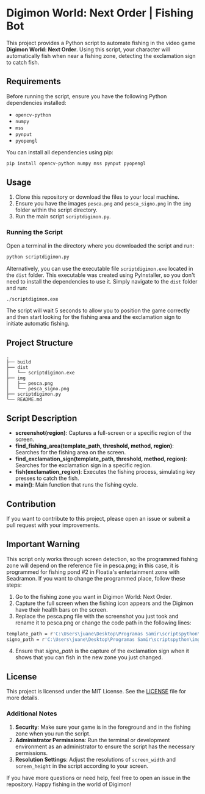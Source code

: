 
# Digimon World: Next Order | Fishing Bot

This project provides a Python script to automate fishing in the video game **Digimon World: Next Order**. Using this script, your character will automatically fish when near a fishing zone, detecting the exclamation sign to catch fish.

## Requirements

Before running the script, ensure you have the following Python dependencies installed:

- `opencv-python`
- `numpy`
- `mss`
- `pynput`
- `pyopengl`

You can install all dependencies using pip:

```sh
pip install opencv-python numpy mss pynput pyopengl
```

## Usage

1. Clone this repository or download the files to your local machine.
2. Ensure you have the images `pesca.png` and `pesca_signo.png` in the `img` folder within the script directory.
3. Run the main script `scriptdigimon.py`.

### Running the Script

Open a terminal in the directory where you downloaded the script and run:

```sh
python scriptdigimon.py
```

Alternatively, you can use the executable file `scriptdigimon.exe` located in the `dist` folder. This executable was created using PyInstaller, so you don't need to install the dependencies to use it. Simply navigate to the `dist` folder and run:

```sh
./scriptdigimon.exe
```

The script will wait 5 seconds to allow you to position the game correctly and then start looking for the fishing area and the exclamation sign to initiate automatic fishing.

## Project Structure

```
.
├── build
├── dist
│   └── scriptdigimon.exe
├── img
│   ├── pesca.png
│   └── pesca_signo.png
├── scriptdigimon.py
└── README.md
```

## Script Description

- **screenshot(region)**: Captures a full-screen or a specific region of the screen.
- **find_fishing_area(template_path, threshold, method, region)**: Searches for the fishing area on the screen.
- **find_exclamation_sign(template_path, threshold, method, region)**: Searches for the exclamation sign in a specific region.
- **fish(exclamation_region)**: Executes the fishing process, simulating key presses to catch the fish.
- **main()**: Main function that runs the fishing cycle.

## Contribution

If you want to contribute to this project, please open an issue or submit a pull request with your improvements.

## Important Warning

This script only works through screen detection, so the programmed fishing zone will depend on the reference file in pesca.png; in this case, it is programmed for fishing pond #2 in Floatia's entertainment zone with Seadramon. If you want to change the programmed place, follow these steps:

1. Go to the fishing zone you want in Digimon World: Next Order.
2. Capture the full screen when the fishing icon appears and the Digimon have their health bars on the screen.
3. Replace the pesca.png file with the screenshot you just took and rename it to pesca.png or change the code path in the following lines:

```sh
template_path = r'C:\Users\juane\Desktop\Programas Samir\scriptspython\img\pesca.png'
signo_path = r'C:\Users\juane\Desktop\Programas Samir\scriptspython\img\ruta.png'
```

4. Ensure that *signo_path* is the capture of the exclamation sign when it shows that you can fish in the new zone you just changed.

## License

This project is licensed under the MIT License. See the [LICENSE](LICENSE) file for more details.

### Additional Notes

1. **Security**: Make sure your game is in the foreground and in the fishing zone when you run the script.
2. **Administrator Permissions**: Run the terminal or development environment as an administrator to ensure the script has the necessary permissions.
3. **Resolution Settings**: Adjust the resolutions of `screen_width` and `screen_height` in the script according to your screen.

If you have more questions or need help, feel free to open an issue in the repository. Happy fishing in the world of Digimon!
